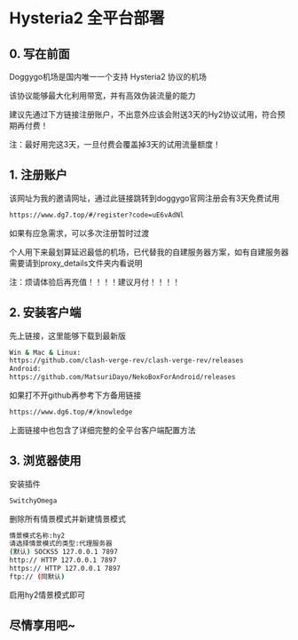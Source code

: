 # Hysteria2 全平台部署

## 0. 写在前面

Doggygo机场是国内唯一一个支持 Hysteria2 协议的机场

该协议能够最大化利用带宽，并有高效伪装流量的能力

建议先通过下方链接注册账户，不出意外应该会附送3天的Hy2协议试用，符合预期再付费！

注：最好用完这3天，一旦付费会覆盖掉3天的试用流量额度！

## 1. 注册账户

该网址为我的邀请网址，通过此链接跳转到doggygo官网注册会有3天免费试用

```bash
https://www.dg7.top/#/register?code=uE6vAdNl
```

如果有应急需求，可以多次注册暂时过渡

个人用下来最划算延迟最低的机场，已代替我的自建服务器方案，如有自建服务器需要请到proxy_details文件夹内看说明

注：烦请体验后再充值！！！！建议月付！！！！

## 2. 安装客户端

先上链接，这里能够下载到最新版

```bash
Win & Mac & Linux:
https://github.com/clash-verge-rev/clash-verge-rev/releases
Android:
https://github.com/MatsuriDayo/NekoBoxForAndroid/releases
```

如果打不开github再参考下方备用链接

```bash
https://www.dg6.top/#/knowledge
```

上面链接中也包含了详细完整的全平台客户端配置方法

## 3. 浏览器使用

安装插件

```bash
SwitchyOmega
```

删除所有情景模式并新建情景模式

```bash
情景模式名称:hy2
请选择情景模式的类型:代理服务器
(默认) SOCKS5 127.0.0.1 7897
http:// HTTP 127.0.0.1 7897
https:// HTTP 127.0.0.1 7897
ftp:// (同默认)
```

启用hy2情景模式即可

## 尽情享用吧~

